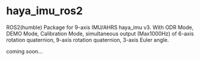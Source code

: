 # haya_imu_ros2
ROS2(humble) Package for 9-axis IMU/AHRS haya_imu v3. With ODR Mode, DEMO Mode, Calibration Mode, simultaneous output (Max1000Hz) of 6-axis rotation quaternion, 9-axis rotation quaternion, 3-axis Euler angle. 

coming soon...
